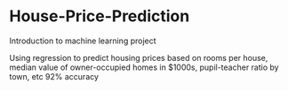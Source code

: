 # House-Price-Prediction
Introduction to machine learning project

Using regression to predict housing prices based on rooms per house, median value of owner-occupied homes in $1000s, pupil-teacher ratio by town, etc
92% accuracy
